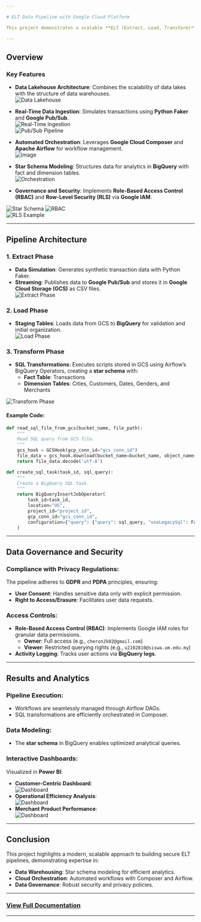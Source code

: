 ```yaml
---

# ELT Data Pipeline with Google Cloud Platform  

This project demonstrates a scalable **ELT (Extract, Load, Transform)** data pipeline for real-time analytics using **Google Cloud Platform (GCP)** services. It emphasizes a serverless architecture, **data governance**, and **security** while transforming raw data into a **star schema** for analytical purposes.

---
```


## Overview  

### Key Features  
- **Data Lakehouse Architecture**: Combines the scalability of data lakes with the structure of data warehouses.  
![Data Lakehouse](https://github.com/user-attachments/assets/5a433a67-0ef6-4c2b-822f-8543e7dd6234)  

- **Real-Time Data Ingestion**: Simulates transactions using **Python Faker** and **Google Pub/Sub**.  
![Real-Time Ingestion](https://github.com/user-attachments/assets/c6d6324c-2dd4-4856-9dda-78422c25dfea)  
![Pub/Sub Pipeline](https://github.com/user-attachments/assets/32d4d7f6-9847-47a6-9cf9-0109fa379837)  

- **Automated Orchestration**: Leverages **Google Cloud Composer** and **Apache Airflow** for workflow management.  
![image](https://github.com/user-attachments/assets/30f1ddba-e662-40a0-bac6-fdf02e296fc3)

- **Star Schema Modeling**: Structures data for analytics in **BigQuery** with fact and dimension tables.  
![Orchestration](https://github.com/user-attachments/assets/03e6cf30-e3b2-43cd-b078-6dbbece73f47)  

- **Governance and Security**: Implements **Role-Based Access Control (RBAC)** and **Row-Level Security (RLS)** via **Google IAM**. <br />

![Star Schema](https://github.com/user-attachments/assets/7bfea2cc-c89a-44b2-9d1d-600e7d7e7012)
![RBAC](https://github.com/user-attachments/assets/745b9876-bcf6-42da-a7bb-f09507a42639)  
![RLS Example](https://github.com/user-attachments/assets/6c1e4ee3-d191-4a9f-a3f9-fe79caa88feb)  

---

## Pipeline Architecture  

### 1. Extract Phase  
- **Data Simulation**: Generates synthetic transaction data with Python Faker.  
- **Streaming**: Publishes data to **Google Pub/Sub** and stores it in **Google Cloud Storage (GCS)** as CSV files.  
![Extract Phase](https://github.com/user-attachments/assets/8e82021c-92ce-4741-84e2-44df52693af7)  

### 2. Load Phase  
- **Staging Tables**: Loads data from GCS to **BigQuery** for validation and initial organization.  
![Load Phase](https://github.com/user-attachments/assets/466fc367-e0cb-4e44-b99e-c316b5f408f4)  

### 3. Transform Phase  
- **SQL Transformations**: Executes scripts stored in GCS using Airflow’s BigQuery Operators, creating a **star schema** with:  
  - **Fact Table**: Transactions  
  - **Dimension Tables**: Cities, Customers, Dates, Genders, and Merchants  

![Transform Phase](https://github.com/user-attachments/assets/aac4b5a3-767f-411c-afe9-18cdc117ae61)  

#### Example Code:  
```python
def read_sql_file_from_gcs(bucket_name, file_path):
    """
    Read SQL query from GCS file.
    """
    gcs_hook = GCSHook(gcp_conn_id="gcs_conn_id")
    file_data = gcs_hook.download(bucket_name=bucket_name, object_name=file_path)
    return file_data.decode('utf-8')

def create_sql_task(task_id, sql_query):
    """
    Create a BigQuery SQL task.
    """
    return BigQueryInsertJobOperator(
        task_id=task_id,
        location="US",
        project_id="project_id",
        gcp_conn_id="gcs_conn_id",
        configuration={"query": {"query": sql_query, "useLegacySql": False}},
    )
```

---

## Data Governance and Security  

### Compliance with Privacy Regulations:  
The pipeline adheres to **GDPR** and **PDPA** principles, ensuring:  
- **User Consent**: Handles sensitive data only with explicit permission.  
- **Right to Access/Erasure**: Facilitates user data requests.  

### Access Controls:  
- **Role-Based Access Control (RBAC)**: Implements Google IAM roles for granular data permissions.  
  - **Owner**: Full access (e.g., `cheron2k02@gmail.com`)  
  - **Viewer**: Restricted querying rights (e.g., `u2102810@siswa.um.edu.my`)  
- **Activity Logging**: Tracks user actions via **BigQuery logs**.  

---

## Results and Analytics  

### Pipeline Execution:  
- Workflows are seamlessly managed through Airflow DAGs.  
- SQL transformations are efficiently orchestrated in Composer.  

### Data Modeling:  
- The **star schema** in BigQuery enables optimized analytical queries.  

### Interactive Dashboards:  
Visualized in **Power BI**:  
- **Customer-Centric Dashboard**:  
  ![Dashboard](https://github.com/user-attachments/assets/9d5a12e1-77ff-4cf4-afba-ee94e7bda031)  
- **Operational Efficiency Analysis**:  
  ![Dashboard](https://github.com/user-attachments/assets/60c2e846-d79f-49aa-8475-07e68ebf4aa9)  
- **Merchant Product Performance**:  
  ![Dashboard](https://github.com/user-attachments/assets/f99784b3-9678-498f-9b4c-6fc178e6d2f9)  

---

## Conclusion  

This project highlights a modern, scalable approach to building secure ELT pipelines, demonstrating expertise in:  
- **Data Warehousing**: Star schema modeling for efficient analytics.  
- **Cloud Orchestration**: Automated workflows with Composer and Airflow.  
- **Data Governance**: Robust security and privacy policies.  

---

### [View Full Documentation](https://docs.google.com/document/d/1D_wBVQw9YrQJYOZM-uuOSCrAjlNqk_sK2wSJHXJ8sD0/edit?usp=sharing)

---
